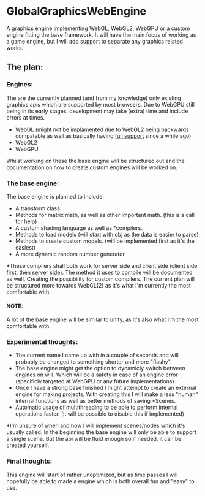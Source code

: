 # GlobalGraphicsWebEngine

A graphics engine implementing WebGL, WebGL2, WebGPU or a custom engine fitting the base framework. 
It will have the main focus of working as a game engine, but I will add support to separate any graphics related works.

## The plan:
### Engines:
The are the currently planned (and from my knowledge) only existing graphics apis which are supported by most browsers. Due to WebGPU still being in its early stages, development may take (extra) time and include errors at times.
- WebGL (might not be implamented due to WebGL2 being backwards compatable as well as basically having [full support](https://developer.mozilla.org/en-US/docs/Web/API/WebGL_API#api.webgl2renderingcontext) since a while ago)
- WebGL2
- WebGPU

Whilst working on these the base engine will be structured out and the documentation on how to create custom engines will be worked on.

### The base engine:
The base engine is planned to include:
- A transform class
- Methods for matrix math, as well as other important math. (this is a call for help)
- A custom shading language as well as *compilers.
- Methods to load models (will start with obj as the data is easier to parse)
- Methods to create custom models. (will be implemented first as it's the easiest)
- A more dynamic random number generator

*These compilers shall both work for server side and client side (client side first, then server side). The method it uses to compile will be documented as well. Creating the possibility for custom compilers. The current plan will be structured more towards WebGL(2) as it's what I'm currently the most comfortable with.

#### **NOTE:**
A lot of the base engine will be similar to unity, as it's also what I'm the most comfortable with.

### Experimental thoughts:
- The current name I came up with in a couple of seconds and will probably be changed to something shorter and more "flashy".
- The base engine might get the option to dynamicly switch between engines on will. Which will be a safety in case of an engine error (specificly targeted at WebGPU or any future implementations)
- Once I have a strong base finished I might attempt to create an external engine for making projects. With creating this I will make a less "human" internal functions as well as better methods of saving *Scenes.
- Automatic usage of multithreading to be able to perform internal operations faster. (it will be possible to disable this if implemented)

*I'm unsure of when and how I will implement scenes/nodes which it's usually called. In the beginning the base engine will only be able to support
 a single scene. But the api will be fluid enough so if needed, it can be created yourself.
 
### Final thoughts:
This engine will start of rather unoptimized, but as time passes I will hopefully be able to made a engine which is both overall fun and "easy" to use.
